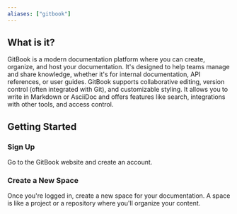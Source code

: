 ```yaml
---
aliases: ["gitbook"]
---
```


## What is it?

GitBook is a modern documentation platform where you can create, organize, and host your documentation. It's designed to help teams manage and share knowledge, whether it's for internal documentation, API references, or user guides. GitBook supports collaborative editing, version control (often integrated with Git), and customizable styling. It allows you to write in Markdown or AsciiDoc and offers features like search, integrations with other tools, and access control.

## Getting Started

### Sign Up

Go to the GitBook website and create an account.

### Create a New Space

Once you're logged in, create a new space for your documentation. A space is like a project or a repository where you'll organize your content.

### 